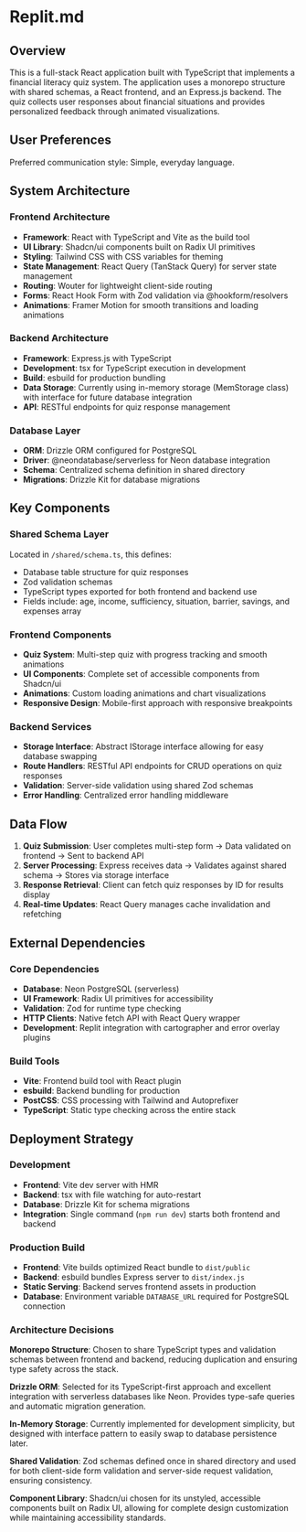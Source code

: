 # Replit.md

## Overview

This is a full-stack React application built with TypeScript that implements a financial literacy quiz system. The application uses a monorepo structure with shared schemas, a React frontend, and an Express.js backend. The quiz collects user responses about financial situations and provides personalized feedback through animated visualizations.

## User Preferences

Preferred communication style: Simple, everyday language.

## System Architecture

### Frontend Architecture
- **Framework**: React with TypeScript and Vite as the build tool
- **UI Library**: Shadcn/ui components built on Radix UI primitives
- **Styling**: Tailwind CSS with CSS variables for theming
- **State Management**: React Query (TanStack Query) for server state management
- **Routing**: Wouter for lightweight client-side routing
- **Forms**: React Hook Form with Zod validation via @hookform/resolvers
- **Animations**: Framer Motion for smooth transitions and loading animations

### Backend Architecture  
- **Framework**: Express.js with TypeScript
- **Development**: tsx for TypeScript execution in development
- **Build**: esbuild for production bundling
- **Data Storage**: Currently using in-memory storage (MemStorage class) with interface for future database integration
- **API**: RESTful endpoints for quiz response management

### Database Layer
- **ORM**: Drizzle ORM configured for PostgreSQL
- **Driver**: @neondatabase/serverless for Neon database integration
- **Schema**: Centralized schema definition in shared directory
- **Migrations**: Drizzle Kit for database migrations

## Key Components

### Shared Schema Layer
Located in `/shared/schema.ts`, this defines:
- Database table structure for quiz responses
- Zod validation schemas
- TypeScript types exported for both frontend and backend use
- Fields include: age, income, sufficiency, situation, barrier, savings, and expenses array

### Frontend Components
- **Quiz System**: Multi-step quiz with progress tracking and smooth animations
- **UI Components**: Complete set of accessible components from Shadcn/ui
- **Animations**: Custom loading animations and chart visualizations
- **Responsive Design**: Mobile-first approach with responsive breakpoints

### Backend Services
- **Storage Interface**: Abstract IStorage interface allowing for easy database swapping
- **Route Handlers**: RESTful API endpoints for CRUD operations on quiz responses
- **Validation**: Server-side validation using shared Zod schemas
- **Error Handling**: Centralized error handling middleware

## Data Flow

1. **Quiz Submission**: User completes multi-step form → Data validated on frontend → Sent to backend API
2. **Server Processing**: Express receives data → Validates against shared schema → Stores via storage interface
3. **Response Retrieval**: Client can fetch quiz responses by ID for results display
4. **Real-time Updates**: React Query manages cache invalidation and refetching

## External Dependencies

### Core Dependencies
- **Database**: Neon PostgreSQL (serverless)
- **UI Framework**: Radix UI primitives for accessibility
- **Validation**: Zod for runtime type checking
- **HTTP Clients**: Native fetch API with React Query wrapper
- **Development**: Replit integration with cartographer and error overlay plugins

### Build Tools
- **Vite**: Frontend build tool with React plugin
- **esbuild**: Backend bundling for production
- **PostCSS**: CSS processing with Tailwind and Autoprefixer
- **TypeScript**: Static type checking across the entire stack

## Deployment Strategy

### Development
- **Frontend**: Vite dev server with HMR
- **Backend**: tsx with file watching for auto-restart
- **Database**: Drizzle Kit for schema migrations
- **Integration**: Single command (`npm run dev`) starts both frontend and backend

### Production Build
- **Frontend**: Vite builds optimized React bundle to `dist/public`
- **Backend**: esbuild bundles Express server to `dist/index.js`
- **Static Serving**: Backend serves frontend assets in production
- **Database**: Environment variable `DATABASE_URL` required for PostgreSQL connection

### Architecture Decisions

**Monorepo Structure**: Chosen to share TypeScript types and validation schemas between frontend and backend, reducing duplication and ensuring type safety across the stack.

**Drizzle ORM**: Selected for its TypeScript-first approach and excellent integration with serverless databases like Neon. Provides type-safe queries and automatic migration generation.

**In-Memory Storage**: Currently implemented for development simplicity, but designed with interface pattern to easily swap to database persistence later.

**Shared Validation**: Zod schemas defined once in shared directory and used for both client-side form validation and server-side request validation, ensuring consistency.

**Component Library**: Shadcn/ui chosen for its unstyled, accessible components built on Radix UI, allowing for complete design customization while maintaining accessibility standards.